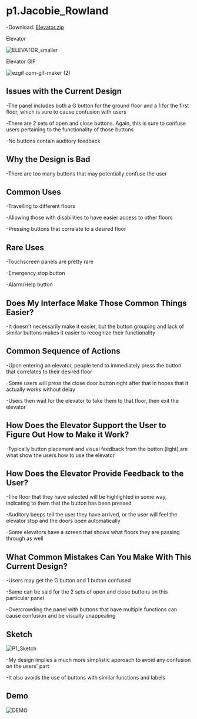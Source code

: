 # p1.Jacobie_Rowland

-Download: [Elevator.zip](https://github.com/Jrowl708/P1_Elevator_GUI/files/9676878/Elevator.zip)

Elevator

![ELEVATOR_smaller](https://user-images.githubusercontent.com/113062338/191854329-107144a0-1708-4a26-990f-dc89fd978ace.jpg)

Elevator GIF

![ezgif com-gif-maker (2)](https://user-images.githubusercontent.com/113062338/191854174-c301e069-fa34-47ea-8b02-239a25436be4.gif)

Issues with the Current Design
-
-The panel includes both a G button for the ground floor and a 1 for the first floor, which is sure to cause confusion with users

-There are 2 sets of open and close buttons. Again, this is sure to confuse users pertaining to the functionality of those buttons

-No buttons contain auditory feedback

Why the Design is Bad
-
-There are too many buttons that may potentially confuse the user

Common Uses
-
-Travelling to different floors

-Allowing those with disabilities to have easier access to other floors

-Pressing buttons that correlate to a desired floor

Rare Uses
-
-Touchscreen panels are pretty rare

-Emergency stop button

-Alarm/Help button

Does My Interface Make Those Common Things Easier?
-
-It doesn't necessarily make it easier, but the button grouping and lack of similar buttons makes it easier to recognize their functionality

Common Sequence of Actions
-
-Upon entering an elevator, people tend to immediately press the button that correlates to their desired floor

-Some users will press the close door button right after that in hopes that it actually works without delay

-Users then wait for the elevator to take them to that floor, then exit the elevator

How Does the Elevator Support the User to Figure Out How to Make it Work?
-
-Typically button placement and visual feedback from the button (light) are what show the users how to use the elevator

How Does the Elevator Provide Feedback to the User?
-
-The floor that they have selected will be highlighted in some way, indicating to them that the button has been pressed

-Auditory beeps tell the user they have arrived, or the user will feel the elevator stop and the doors open automatically

-Some elevators have a screen that shows what floors they are passing through as well

What Common Mistakes Can You Make With This Current Design?
-
-Users may get the G button and 1 button confused 

-Same can be said for the 2 sets of open and close buttons on this particular panel

-Overcrowding the panel with buttons that have multiple functions can cause confusion and be visually unappealing

Sketch
-
![P1_Sketch](https://user-images.githubusercontent.com/113062338/192863570-ba8053a6-29a2-4d40-994e-1a2eff2f138f.png)

-My design implies a much more simplistic approach to avoid any confusion on the users' part

-It also avoids the use of buttons with similar functions and labels

Demo
-
![DEMO](https://user-images.githubusercontent.com/113062338/192923118-2b69bcc5-c3d3-4910-8b5f-4009769f1366.gif)

